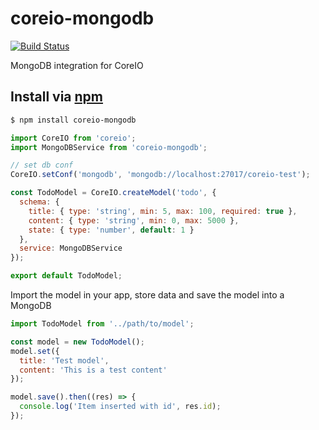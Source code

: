 # coreio-mongodb
[![Build Status](https://travis-ci.org/Andifeind/coreio-mongodb.svg?branch=master)](https://travis-ci.org/Andifeind/coreio-mongodb)

MongoDB integration for CoreIO

## Install via [npm](https://npmjs.com)

```sh
$ npm install coreio-mongodb
```

```js
import CoreIO from 'coreio';
import MongoDBService from 'coreio-mongodb';

// set db conf
CoreIO.setConf('mongodb', 'mongodb://localhost:27017/coreio-test');

const TodoModel = CoreIO.createModel('todo', {
  schema: {
    title: { type: 'string', min: 5, max: 100, required: true },
    content: { type: 'string', min: 0, max: 5000 },
    state: { type: 'number', default: 1 }
  },
  service: MongoDBService
});

export default TodoModel;
```

Import the model in your app, store data and save the model into a MongoDB

```js
import TodoModel from '../path/to/model';

const model = new TodoModel();
model.set({
  title: 'Test model',
  content: 'This is a test content'
});

model.save().then((res) => {
  console.log('Item inserted with id', res.id);
});
```
